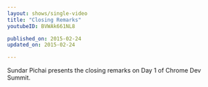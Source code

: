 ```yaml
---
layout: shows/single-video
title: "Closing Remarks"
youtubeID: BVWAk661NL8

published_on: 2015-02-24
updated_on: 2015-02-24

---
```


Sundar Pichai presents the closing remarks on Day 1 of Chrome Dev Summit.
